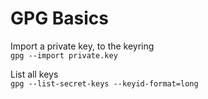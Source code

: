 # GPG Basics
Import a private key, to the keyring  
`gpg --import private.key`  

List all keys  
`gpg --list-secret-keys --keyid-format=long`  
